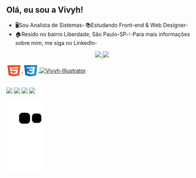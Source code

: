 ## Olá, eu sou a Vivyh!
- 🖥Sou Analista de Sistemas▫ 📚Estudando Front-end & Web Designer▫
- 🏠Resido no bairro Liberdade, São Paulo-SP▫✨Para mais informações sobre mim, me siga no LinkedIn▫

<div align="center">
  <a href="https://github.com/vivyhv">
  <img height="230em" widht="48%" src="https://github-readme-stats.vercel.app/api?username=vivyhv&show_icons=true&theme=dark&include_all_commits=true&count_private=true"/>
  <img height="150em" widht="48%" src="https://github-readme-stats.vercel.app/api/top-langs/?username=vivyhv&layout=compact&langs_count=7&theme=dark"/>
</div>
<div style="display: inline_block"><br>
  <img align="center" alt="Vivyh-HTML5" height="30" width="40" src="https://raw.githubusercontent.com/devicons/devicon/master/icons/html5/html5-original.svg">
  <img align="center" alt="Vivyh-CSS3" height="30" width="40" src="https://raw.githubusercontent.com/devicons/devicon/master/icons/css3/css3-original.svg">
  <img align="center" alt="Vivyh-Illustrator" height="30" width="40" src="https://cdn.jsdelivr.net/gh/devicons/devicon/icons/illustrator/illustrator-plain.svg">
  </div>
  
  ##
 
<div> 
  <a href="https://www.facebook.com/vivyh.nascimento10" target="_blank"><img src="https://img.shields.io/badge/Facebook-1877F2?style=for-the-badge&logo=facebook&logoColor=white" target="_blank"></a>
  <a href="https://instagram.com/vivyh_v" target="_blank"><img src="https://img.shields.io/badge/-Instagram-%23E4405F?style=for-the-badge&logo=instagram&logoColor=white" target="_blank"></a>
  <a href = "mailto:vivyh.nascimento10@hotmail.com"><img src="https://img.shields.io/badge/-Outlook-%23333?style=for-the-badge&logo=gmail&logoColor=blue" target="_blank"></a>
  <a href="https://www.linkedin.com/in/vivianefeitosa10" target="_blank"><img src="https://img.shields.io/badge/-LinkedIn-%230077B5?style=for-the-badge&logo=linkedin&logoColor=white" target="_blank"></a>
  
  ![Snake animation](https://github.com/vivyhv/vivyhv/blob/output/github-contribution-grid-snake.svg)
</div>

